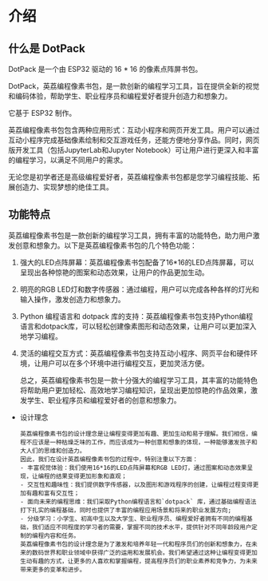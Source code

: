 # 介绍

## 什么是 DotPack

  DotPack 是一个由 ESP32 驱动的 16 * 16 的像素点阵屏书包。

  DotPack，英荔编程像素书包，是一款创新的编程学习工具，旨在提供全新的视觉和编码体验，帮助学生、职业程序员和编程爱好者提升创造力和想象力。

  它基于 ESP32 制作。

  英荔编程像素书包包含两种应用形式：互动小程序和网页开发工具。用户可以通过互动小程序完成基础像素绘制和交互游戏任务，还能方便地分享作品。同时，网页版开发工具（包括JupyterLab和Jupyter Notebook）可让用户进行更深入和丰富的编程学习，以满足不同用户的需求。

  无论您是初学者还是高级编程爱好者，英荔编程像素书包都是您学习编程技能、拓展创造力、实现梦想的绝佳工具。

## 功能特点

  英荔编程像素书包是一款创新的编程学习工具，拥有丰富的功能特色，助力用户激发创意和想象力。以下是英荔编程像素书包的几个特色功能： 

  1. 强大的LED点阵屏幕：英荔编程像素书包配备了16*16的LED点阵屏幕，可以呈现出各种惊艳的图案和动态效果，让用户的作品更加生动。 

  2. 明亮的RGB LED灯和数字传感器：通过编程，用户可以完成各种各样的灯光和输入操作，激发创造力和想象力。 

  3. Python 编程语言和 dotpack 库的支持：英荔编程像素书包支持Python编程语言和dotpack库，可以轻松创建像素图形和动态效果，让用户可以更加深入地学习编程。 

  4. 灵活的编程交互方式：英荔编程像素书包支持互动小程序、网页平台和硬件环境，让用户可以在多个环境中进行编程交互，更加灵活方便。 

     总之，英荔编程像素书包是一款十分强大的编程学习工具，其丰富的功能特色将帮助用户更加轻松、高效地学习编程知识，呈现出更加惊艳的作品效果，激发学生、职业程序员和编程爱好者的创意和想象力。

- 设计理念

  ```
  英荔编程像素书包的设计理念是让编程变得更加有趣、更加生动和易于理解。我们相信，编程不应该是一种枯燥乏味的工作，而应该成为一种创意和想象的体现，一种能够激发孩子和大人们的思维和创造力。
  因此，我们在设计英荔编程像素书包的过程中，特别注重以下方面：
  - 丰富视觉体验：我们使用16*16的LED点阵屏幕和RGB LED灯，通过图案和动态效果呈现，让编程的结果变得更加形象和直观；
  - 交互性和趣味性：我们提供数字传感器，以及图形和游戏程序的创建，让编程过程变得更加有趣和富有交互性；
  - 面向未来的编程思维：我们采取Python编程语言和`dotpack` 库，通过基础编程语法打下扎实的编程基础，同时也提供了丰富的编程应用场景和将来的职业发展方向;
  - 分级学习：小学生、初高中生以及大学生、职业程序员、编程爱好者拥有不同的编程基础，我们适应不同程度的学习者的需要，掌握不同的技术水平，提供针对不同年龄段用户定制的编程内容和任务。
  英荔编程像素书包的设计理念是为了激发和培养年轻一代和程序员们的创新和想象力，在未来的数码世界和职业领域中获得广泛的运用和发展机会。我们希望通过这种让编程变得更加生动有趣的方式，让更多的人喜欢和掌握编程，提高程序员们的职业素养和竞争力，为未来带来更多的变革和进步。
  ```